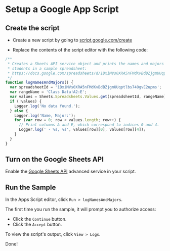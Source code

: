 # Setup a Google App Script

## Create the script

- Create a new script by going to [script.google.com/create](https://script.google.com/create)

- Replace the contents of the script editor with the following code:

```js
/**
 * Creates a Sheets API service object and prints the names and majors of
 * students in a sample spreadsheet:
 * https://docs.google.com/spreadsheets/d/1BxiMVs0XRA5nFMdKvBdBZjgmUUqptlbs74OgvE2upms/edit
 */
function logNamesAndMajors() {
  var spreadsheetId = '1BxiMVs0XRA5nFMdKvBdBZjgmUUqptlbs74OgvE2upms';
  var rangeName = 'Class Data!A2:E';
  var values = Sheets.Spreadsheets.Values.get(spreadsheetId, rangeName).values;
  if (!values) {
    Logger.log('No data found.');
  } else {
    Logger.log('Name, Major:');
    for (var row = 0; row < values.length; row++) {
      // Print columns A and E, which correspond to indices 0 and 4.
      Logger.log(' - %s, %s', values[row][0], values[row][4]);
    }
  }
}
```

## Turn on the Google Sheets API

Enable the [Google Sheets API](https://developers.google.com/apps-script/guides/services/advanced#enabling_advanced_services) advanced service in your script.

## Run the Sample

In the Apps Script editor, click `Run > logNamesAndMajors`.

The first time you run the sample, it will prompt you to authorize access:

- Click the `Continue` button.
- Click the `Accept` button.

To view the script's output, click `View > Logs`.

Done!
